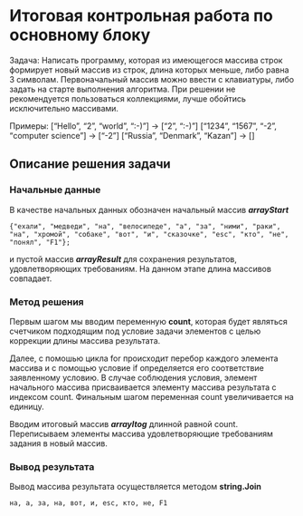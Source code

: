 # Итоговая контрольная работа по основному блоку

Задача: Написать программу, которая из имеющегося массива строк формирует новый массив из строк, длина которых меньше, либо равна 3 символам. Первоначальный массив можно ввести с клавиатуры, либо задать на старте выполнения алгоритма. При решении не рекомендуется пользоваться коллекциями, лучше обойтись исключительно массивами.

Примеры: [“Hello”, “2”, “world”, “:-)”] → [“2”, “:-)”] [“1234”, “1567”, “-2”, “computer science”] → [“-2”] [“Russia”, “Denmark”, “Kazan”] → []

## Описание решения задачи

### Начальные данные

В качестве начальных данных обозначен начальный массив ***arrayStart***

```
{"ехали", "медведи", "на", "велосипеде", "а", "за", "ними", "раки", "на", "хромой", "собаке", "вот", "и", "сказочке", "esc", "кто", "не", "понял", "F1"};
```

и пустой массив ***arrayResult*** для сохранения результатов, удовлетворяющих требованиям. На данном этапе длина массивов совпадает.

### Метод решения

Первым шагом мы вводим переменную **count**, которая будет являться счетчиком подходящим под условие задачи элементов с целью коррекции длины массива результата. 

Далее, с помошью цикла for происходит перебор каждого элемента массива и с помощью условие if определяется его соответствие заявленному условию. В случае соблюдения условия, элемент начального массива присваивается элементу массива результата с индексом count. Финальным шагом переменная count увеличивается на единицу.

Вводим итоговый массив ***arrayItog*** длинной равной count. Переписываем элементы массива удовлетворяющие требованиям задания в новый массив. 

### Вывод результата

Вывод массива результата осуществляется методом **string.Join**

```
на, а, за, на, вот, и, esc, кто, не, F1
```